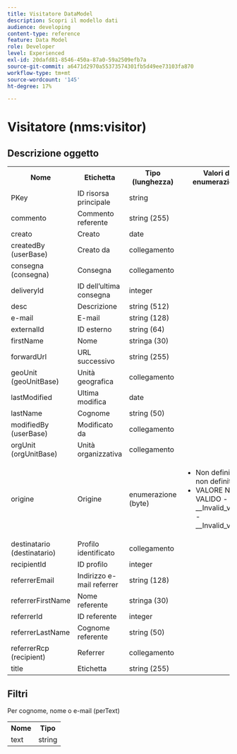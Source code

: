 ```yaml
---
title: Visitatore DataModel
description: Scopri il modello dati
audience: developing
content-type: reference
feature: Data Model
role: Developer
level: Experienced
exl-id: 20dafd81-8546-450a-87a0-59a2509efb7a
source-git-commit: a6471d2970a55373574301fb5d49ee73103fa870
workflow-type: tm+mt
source-wordcount: '145'
ht-degree: 17%

---
```


# Visitatore (nms:visitor)

## Descrizione oggetto

<table>
    <tr>
        <th>Nome</th>
        <th>Etichetta</th>
        <th>Tipo (lunghezza)</th>
        <th>Valori di enumerazione</th>
    </tr>
    <tr>
        <td>PKey</td>
        <td>ID risorsa principale</td>
        <td>string </td>
        <td> </td>
    </tr>
    <tr>
        <td>commento</td>
        <td>Commento referente</td>
        <td>string (255)</td>
        <td> </td>
    </tr>
    <tr>
        <td>creato</td>
        <td>Creato</td>
        <td>date </td>
        <td> </td>
    </tr>
    <tr>
        <td>createdBy (userBase)</td>
        <td>Creato da</td>
        <td>collegamento </td>
        <td> </td>
    </tr>
    <tr>
        <td>consegna (consegna)</td>
        <td>Consegna</td>
        <td>collegamento </td>
        <td> </td>
    </tr>
    <tr>
        <td>deliveryId</td>
        <td>ID dell’ultima consegna</td>
        <td>integer </td>
        <td> </td>
    </tr>
    <tr>
        <td>desc</td>
        <td>Descrizione</td>
        <td>string (512)</td>
        <td> </td>
    </tr>
    <tr>
        <td>e-mail</td>
        <td>E-mail</td>
        <td>string (128)</td>
        <td> </td>
    </tr>
    <tr>
        <td>externalId</td>
        <td>ID esterno</td>
        <td>string (64)</td>
        <td> </td>
    </tr>
    <tr>
        <td>firstName</td>
        <td>Nome</td>
        <td>stringa (30)</td>
        <td> </td>
    </tr>
    <tr>
        <td>forwardUrl</td>
        <td>URL successivo</td>
        <td>string (255)</td>
        <td> </td>
    </tr>
    <tr>
        <td>geoUnit (geoUnitBase)</td>
        <td>Unità geografica</td>
        <td>collegamento </td>
        <td> </td>
    </tr>
    <tr>
        <td>lastModified</td>
        <td>Ultima modifica</td>
        <td>date </td>
        <td> </td>
    </tr>
    <tr>
        <td>lastName</td>
        <td>Cognome</td>
        <td>string (50)</td>
        <td> </td>
    </tr>
    <tr>
        <td>modifiedBy (userBase)</td>
        <td>Modificato da</td>
        <td>collegamento </td>
        <td> </td>
    </tr>
    <tr>
        <td>orgUnit (orgUnitBase)</td>
        <td>Unità organizzativa</td>
        <td>collegamento </td>
        <td> </td>
    </tr>
    <tr>
        <td>origine</td>
        <td>Origine</td>
        <td>enumerazione (byte) </td>
        <td>
            <ul>
            <li>Non definito - non definito - 0</li>
            <li>VALORE NON VALIDO - __Invalid_value__ - __Invalid_value__</li>
            </ul>
        </td>
    </tr>
    <tr>
        <td>destinatario (destinatario)</td>
        <td>Profilo identificato</td>
        <td>collegamento </td>
        <td> </td>
    </tr>
    <tr>
        <td>recipientId</td>
        <td>ID profilo</td>
        <td>integer </td>
        <td> </td>
    </tr>
    <tr>
        <td>referrerEmail</td>
        <td>Indirizzo e-mail referrer</td>
        <td>string (128)</td>
        <td> </td>
    </tr>
    <tr>
        <td>referrerFirstName</td>
        <td>Nome referente</td>
        <td>stringa (30)</td>
        <td> </td>
    </tr>
    <tr>
        <td>referrerId</td>
        <td>ID referente</td>
        <td>integer </td>
        <td> </td>
    </tr>
    <tr>
        <td>referrerLastName</td>
        <td>Cognome referente</td>
        <td>string (50)</td>
        <td> </td>
    </tr>
    <tr>
        <td>referrerRcp (recipient)</td>
        <td>Referrer</td>
        <td>collegamento </td>
        <td> </td>
    </tr>
    <tr>
        <td>title</td>
        <td>Etichetta</td>
        <td>string (255)</td>
        <td> </td>
    </tr>
</table>

## Filtri

Per cognome, nome o e-mail (perText)</p>

<table>
        <tr>
        <th>Nome</th>
        <th>Tipo</th>
        </tr>
        <tr>
        <td>text</td>
        <td>string</td>
        </tr>
    </table>

